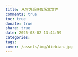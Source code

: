 ```yaml
---
title: 从官方源获取版本文件
comments: true
toc: true
donate: true
share: true
date: 2025-08-02 13:44:59
categories:
tags:
cover: /assets/img/diebian.jpg
---
```


